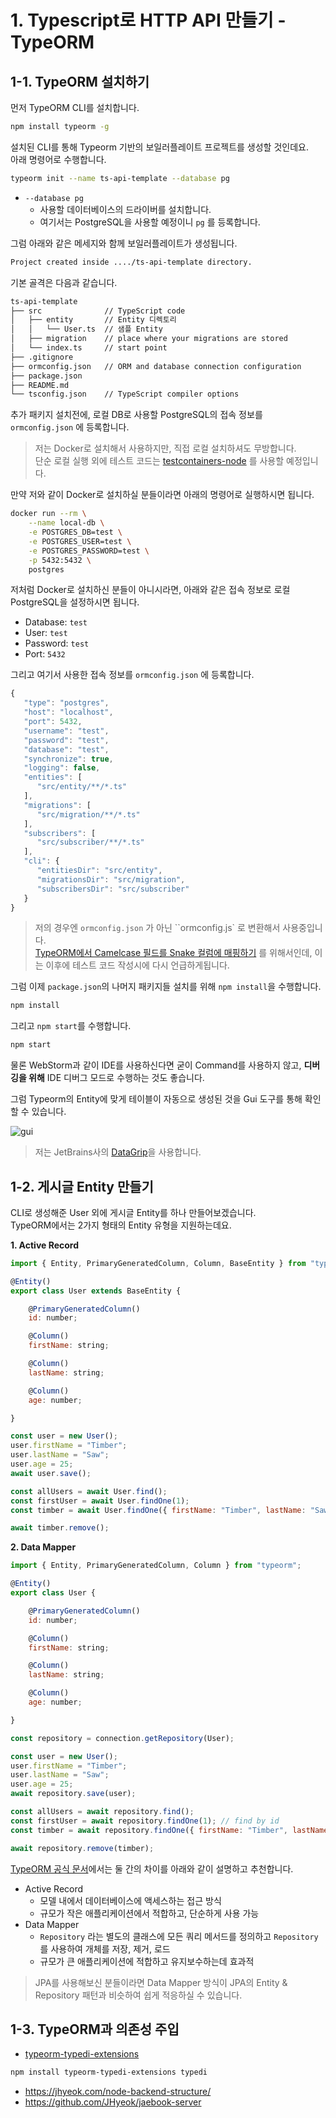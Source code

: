 # 1. Typescript로 HTTP API 만들기 - TypeORM

## 1-1. TypeORM 설치하기

먼저 TypeORM CLI를 설치합니다.

```bash
npm install typeorm -g
```

설치된 CLI를 통해 Typeorm 기반의 보일러플레이트 프로젝트를 생성할 것인데요.  
아래 명령어로 수행합니다.

```bash
typeorm init --name ts-api-template --database pg
```

* `--database pg`
  * 사용할 데이터베이스의 드라이버를 설치합니다.
  * 여기서는 PostgreSQL을 사용할 예정이니 `pg` 를 등록합니다.  

그럼 아래와 같은 메세지와 함께 보일러플레이트가 생성됩니다.

```bash
Project created inside ..../ts-api-template directory.
```

기본 골격은 다음과 같습니다.

```bash
ts-api-template
├── src              // TypeScript code
│   ├── entity       // Entity 디렉토리
│   │   └── User.ts  // 샘플 Entity
│   ├── migration    // place where your migrations are stored
│   └── index.ts     // start point
├── .gitignore       
├── ormconfig.json   // ORM and database connection configuration
├── package.json     
├── README.md        
└── tsconfig.json    // TypeScript compiler options
```

추가 패키지 설치전에, 로컬 DB로 사용할 PostgreSQL의 접속 정보를 `ormconfig.json` 에 등록합니다.  

> 저는 Docker로 설치해서 사용하지만, 직접 로컬 설치하셔도 무방합니다.  
> 단순 로컬 실행 외에 테스트 코드는 [testcontainers-node](https://www.npmjs.com/package/testcontainers) 를 사용할 예정입니다.

만약 저와 같이 Docker로 설치하실 분들이라면 아래의 명령어로 실행하시면 됩니다.

```bash
docker run --rm \
    --name local-db \
    -e POSTGRES_DB=test \
    -e POSTGRES_USER=test \
    -e POSTGRES_PASSWORD=test \
    -p 5432:5432 \
    postgres
```

저처럼 Docker로 설치하신 분들이 아니시라면, 아래와 같은 접속 정보로 로컬 PostgreSQL을 설정하시면 됩니다.

* Database: `test`
* User: `test`
* Password: `test`
* Port: `5432`

그리고 여기서 사용한 접속 정보를 `ormconfig.json` 에 등록합니다.

```js
{
   "type": "postgres",
   "host": "localhost",
   "port": 5432,
   "username": "test",
   "password": "test",
   "database": "test",
   "synchronize": true,
   "logging": false,
   "entities": [
      "src/entity/**/*.ts"
   ],
   "migrations": [
      "src/migration/**/*.ts"
   ],
   "subscribers": [
      "src/subscriber/**/*.ts"
   ],
   "cli": {
      "entitiesDir": "src/entity",
      "migrationsDir": "src/migration",
      "subscribersDir": "src/subscriber"
   }
}
```

> 저의 경우엔 `ormconfig.json` 가 아닌 ``ormconfig.js` 로 변환해서 사용중입니다.  
> [TypeORM에서 Camelcase 필드를 Snake 컬럼에 매핑하기](https://jojoldu.tistory.com/568?category=635878) 를 위해서인데, 이는 이후에 테스트 코드 작성시에 다시 언급하게됩니다.

그럼 이제 `package.json`의 나머지 패키지들 설치를 위해 `npm install`을 수행합니다.

```bash
npm install
```

그리고 `npm start`를 수행합니다.

```bash
npm start
```

물론 WebStorm과 같이 IDE를 사용하신다면 굳이 Command를 사용하지 않고, **디버깅을 위해** IDE 디버그 모드로 수행하는 것도 좋습니다.

그럼 Typeorm의 Entity에 맞게 테이블이 자동으로 생성된 것을 Gui 도구를 통해 확인할 수 있습니다.

![gui](./images/gui.png)

> 저는 JetBrains사의 [DataGrip](https://www.jetbrains.com/ko-kr/datagrip/)을 사용합니다.

## 1-2. 게시글 Entity 만들기

CLI로 생성해준 User 외에 게시글 Entity를 하나 만들어보겠습니다.  
TypeORM에서는 2가지 형태의 Entity 유형을 지원하는데요.  

**1. Active Record**

```js
import { Entity, PrimaryGeneratedColumn, Column, BaseEntity } from "typeorm";

@Entity()
export class User extends BaseEntity {

    @PrimaryGeneratedColumn()
    id: number;

    @Column()
    firstName: string;

    @Column()
    lastName: string;

    @Column()
    age: number;

}
```

```js
const user = new User();
user.firstName = "Timber";
user.lastName = "Saw";
user.age = 25;
await user.save();

const allUsers = await User.find();
const firstUser = await User.findOne(1);
const timber = await User.findOne({ firstName: "Timber", lastName: "Saw" });

await timber.remove();
```

**2. Data Mapper**

```js
import { Entity, PrimaryGeneratedColumn, Column } from "typeorm";

@Entity()
export class User {

    @PrimaryGeneratedColumn()
    id: number;

    @Column()
    firstName: string;

    @Column()
    lastName: string;

    @Column()
    age: number;

}
```

```js
const repository = connection.getRepository(User);

const user = new User();
user.firstName = "Timber";
user.lastName = "Saw";
user.age = 25;
await repository.save(user);

const allUsers = await repository.find();
const firstUser = await repository.findOne(1); // find by id
const timber = await repository.findOne({ firstName: "Timber", lastName: "Saw" });

await repository.remove(timber);
```

[TypeORM 공식 문서](https://typeorm.io/#/active-record-data-mapper/which-one-should-i-choose)에서는 둘 간의 차이를 아래와 같이 설명하고 추천합니다.

* Active Record
  * 모델 내에서 데이터베이스에 액세스하는 접근 방식
  * 규모가 작은 애플리케이션에서 적합하고, 단순하게 사용 가능
* Data Mapper
  * `Repository` 라는 별도의 클래스에 모든 쿼리 메서드를 정의하고 `Repository` 를 사용하여 개체를 저장, 제거, 로드 
  * 규모가 큰 애플리케이션에 적합하고 유지보수하는데 효과적

> JPA를 사용해보신 분들이라면 Data Mapper 방식이 JPA의 Entity & Repository 패턴과 비슷하여 쉽게 적응하실 수 있습니다.


## 1-3. TypeORM과 의존성 주입

* [typeorm-typedi-extensions](https://github.com/typeorm/typeorm-typedi-extensions)

```bash
npm install typeorm-typedi-extensions typedi
```


* https://jhyeok.com/node-backend-structure/
* https://github.com/JHyeok/jaebook-server
 

